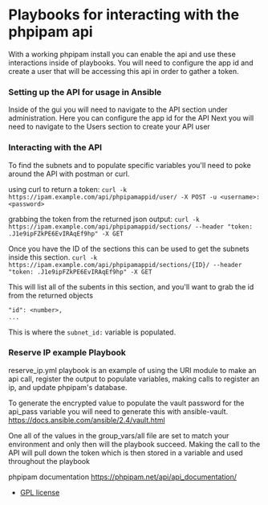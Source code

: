# Playbooks for interacting with the phpipam api
With a working phpipam install you can enable the api and use these interactions inside of playbooks.
You will need to configure the app id and create a user that will be accessing this api in order to
gather a token.

### Setting up the API for usage in Ansible
Inside of the gui you will need to navigate to the API section under administration. 
Here you can configure the app id for the API
Next you will need to navigate to the Users section to create your API user

### Interacting with the API
To find the subnets and to populate specific variables you'll need to poke around the API with postman or curl. 

using curl to return a token:
`curl -k https://ipam.example.com/api/phpipamappid/user/ -X POST -u <username>:<password> `

grabbing the token from the returned json output:
`curl -k https://ipam.example.com/api/phpipamappid/sections/ --header "token: .J1e9ipFZkPE6EvIRAqEf9hp" -X GET `

Once you have the ID of the sections this can be used to get the subnets inside this section. 
`curl -k https://ipam.example.com/api/phpipamappid/sections/{ID}/ --header "token: .J1e9ipFZkPE6EvIRAqEf9hp" -X GET `

This will list all of the subents in this section, and you'll want to grab the id from the returned objects
``` "data": {
"id": <number>,
...
```
This is where the `subnet_id:` variable is populated. 

### Reserve IP example Playbook
reserve_ip.yml playbook is an example of using the URI module
to make an api call, register the output to populate variables,
making calls to register an ip, and update phpipam's database. 

To generate the encrypted value to populate the vault password for the
api_pass variable you will need to generate this with ansible-vault. 
https://docs.ansible.com/ansible/2.4/vault.html

One all of the values in the group_vars/all file are set to match your environment
and only then will the playbook succeed. 
Making the call to the API will pull down the token
which is then stored in a variable and used throughout the playbook

phpipam documentation
https://phpipam.net/api/api_documentation/

* [GPL license](https://github.com/brgalloway/phpipam-api/blob/master/LICENSE)
